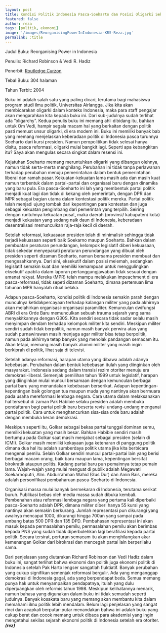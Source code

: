 ```yaml
---
layout: post
title: Kondisi Politik Indonesia Pasca-Soeharto dan Posisi Oligarki Sekarang
featured: false
author: reza
tags: [politik, ekonomi]
image: '/images/ReorganisingPowerInIndonesia-KRS-Reza.jpg'
permalink: :title
---
```


Judul Buku: Reorganising Power in Indonesia

Penulis: Richard Robinson & Vedi R. Hadiz

Penerbit: [Routledge Curzon](https://www.routledge.com/asianstudies)

Tebal Buku: 304 halaman

Tahun Terbit: 2004

Buku ini adalah salah satu yang paling dicari, terutama bagi mahasiswa program studi ilmu politik, Universitas Airlangga. Jika kita akan membicarakan oligarki dalam konteks Indonesia, maka para staff pengajar akan mengarahkan kita kepada buku ini. Dari sub-judulnya sudah terlihat ada “oligarchy”. Kedua penulis buku ini memang ahli dibidang itu, bahkan untuk Om Vedi, hampir segala macam hal yang berkaitan dengan politik pasti memuat unsur oligarki, di era modern ini. Buku ini memiliki banyak bab yang memang menjelaskan keberadaan politik di Indonesia pasca turunnya Soeharto dari kursi presiden. Namun peropolitikan tidak selesai hanya disitu, pasca reformasi, oligarki mulai bangkit lagi. Seperti apa kebangkitan itu? Saya akan mengulas secara singkat dalam resensi ini.

Kejatuhan Soeharto memang meruntuhkan oligarki yang dibangun olehnya, namun tidak serta-merta menghilang. Perubahan ini tidak tanpa perlawanan terhadap perubahan menuju pemerintahan dalam bentuk pemerintahan liberal dan ramah pasar. Kekuatan-kekuatan lama masih ada dan masih kuat namun terbentuk dalam partai-partai dan organisasi baru dengan dinamika yang baru pula. Era pasca-Soeharto ini lah yang membentuk partai politik menjadi kuat lagi dan tidak di kekang oleh pemerintah, dengan DPR dan MPR sebagai bagian utama dalam kontestasi politik mereka. Partai politik telah menjadi ujung tombak dari kepentingan para kontestan dan juga sebagai kekuatan pengimbang dari pemerintah yang terpilih. Seiring dengan runtuhnya kekuatan pusat, maka daerah (provinsi/ kabupaten/ kota) menjadi kekuatan yang sedang naik daun di Indonesia, keberadaan desentralisasi memunculkan raja-raja kecil di daerah.

Setelah reformasi, kekuasaan presiden telah di minimalisir sehingga tidak terjadi kekuasaan seperti baik Soekarno maupun Soeharto. Bahkan dalam pembuatan peraturan perundangan, kelompok legislatif diberi kekuasaan, tidak sekedar menyepakati peraturan perundangan yang dibuat oleh presiden seperti dizaman Soeharto, namun bersama presiden membuat dan mengesahkannya. Dari sini, eksekutif dalam posisi melemah, sedangkan legislatif semakin kuat dan memiliki kemampuan untuk menggulingkan eksekutif apabila dalam laporan pertanggungjawaban tidak sesuai dengan amanat rakyat. Mereka (MPR) telah mampu melakukan impeachment di era pasca-reformasi, tidak sepeti dizaman Soeharto, dimana pertemuan lima tahunan MPR hanyalah ritual belaka.

Adapun pasca-Soeharto, kondisi politik di Indonesia semakin parah dengan munculnya ketidakpercayaan terhadap kalangan militer yang pada akhirnya akan melahirkan organisasi-organisasi paramiliter. Kemunculan dwifungsi ABRI di era Orde Baru memunculkan sebuah trauma sejarah yang sama menyakitkannya dengan G30S. Kita sendiri secara tidak sadar selalu masih menyimpan dendam terhadap kelompok militer kita sendiri. Meskipun militer sendiri sudah tidak berpolitik, namun masih banyak perwira atas yang sudah purnawirawan masih menjaga agar militer bisa tetap berpolitik, namun pada akhirnya tetap banyak yang menolak pandangan semacam itu. Akan tetapi, memang masih banyak alumni militer yang masih ingin berkiprah di politik, lihat saja di televisi.

Setelah adanya reformasi, harapan utama yang dibawa adalah adanya kebebasan. Perubahan dalam bentuk kebebasan itulah yang diinginkan oleh masyarakat. Indonesia sedang dalam transisi rezim otoriter menuju era demokrasi-liberal. Semenjak pemilihan tahun 1999 untuk legislatif, harapan yang diinginkan mulai muncul bersamaan dengan kemunculan berbagai partai baru yang menandakan kebebasan berserikat. Adapun kepentingan-kepentingan baik golongan tua maupun muda yang nantinya akan bermuara pada usaha mereformasi lembaga negara. Cara utama dalam melaksanakan hal tersebut di zaman Pak Habibie selaku presiden adalah membuka pendaftaran bagi partai politik baru beserta revisi undang-undang menganai partai politik. Cara untuk menghancurkan sisa-sisa orde baru adalah dengan membuka keran demokrasi.

Meskipun seperti itu, Golkar sebagai bekas partai tunggal dominan semu, memiliki kekuatan yang masih besar. Bahkan Habibie sendiri masih bertumpu pada Golkar saat masih menjabat sebagai presiden (selain di ICMI). Golkar masih memiliki kekayaan juga ketenaran di panggung politik dimana dua hal itu adalah sumberdaya politik utama jika kita berbicara mengenai pemilu. Selain Golkar sendiri muncul partai-partai lain yang berisi berbagai macam orang, baik baru maupun lama, kepentingan bersifat birokratik ataupun politis. Kadang partai baru pun pemainnya tetap pemain lama. Wajah-wajah yang mulai menguat di publik adalah Megawati Soekarnoputri, Alm. Abdurrahman Wahid (Gus Dur) dan Amin Rais, mereka adalah personifikasi pembaharuan pasca-Soeharto di Indonesia.

Organisasi massa mulai banyak bermekaran di Indonesia, terutama serikat buruh. Publikasi bebas oleh media massa sudah dibuka kembali. Pembenahan atau reformasi lembaga negara yang pertama kali diperbaiki pasca-Soeharto adalah DPR, dimana militer diberi hanya 55 kursi yang nantinya akan semakin berkurang. Jumlah representasi pun dikurangi yang awalnya mencapai 1000, dikurangi hingga 700an yang sampai pada ambang batas 500 DPR dan 135 DPD. Pembahasan representasi ini akan masuk kepada permasalahan pemilu, permasalahan pemilu akan berimbas kepada PNS yang sudah tidak diperbolehkan lagi berafiliasi kepada partai politik. Secara tersirat, perturan semacam itu akan menghilangkan akar kemenangan Golkar dari birokrasi dan mencegah partai lain berperilaku sama.

Dari penjelasan yang diutarakan Richard Robinson dan Vedi Hadiz dalam buku ini, sangat terlihat bahwa ekonomi dan politik juga ekonomi politik di Indonesia setelah Pak Harto lengser sangatlah fluktiatif. Banyak perubahan yang cukup signifikan semenjak reformasi bergulir. Ada yang menganggap demokrasi di Indonesia gagal, ada yang berpendapat beda. Semua memang punya hak untuk menyampaikan pendapatnya, itulah yang dulu diperjuangkan oleh reformis tahun 1998. Meskipun kelihatannya menarik, namun bahasa yang digunakan dalam buku ini tidak semudah seperti judulnya. Banyak kosakata baru yang memang akan membantu kita dalam memahami ilmu politik lebih mendalam. Belum lagi penjelasan yang sangat rinci dan acapkali berputar-putar menandakan bahwa ini adalah buku yang cukup berat dan cocok memang untuk dibaca para akademisi yang ingin mengetahui sekilas sejarah ekonomi politik di Indonesia setelah era otoriter. _**(rez)**_

